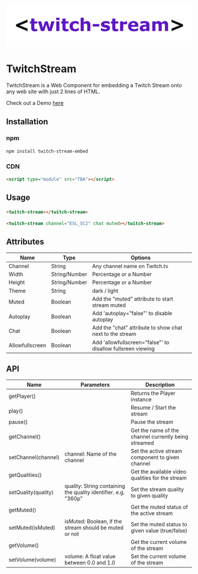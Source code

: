![Twitch Stream Component logo](twitch-stream.png)

# TwitchStream

TwitchStream is a Web Component for embedding a Twitch Stream onto any web site with just 2 lines of HTML.

Check out a Demo [here](https://matsuuu.github.io/twitch-stream/)

## Installation

### npm

```bash
npm install twitch-stream-embed
```

### CDN

```html
<script type="module" src="TBA"></script>
```

## Usage

```html
<twitch-stream></twitch-stream>
```

```html
<twitch-stream channel="ESL_SC2" chat muted></twitch-stream>
```

## Attributes

| Name            | Type          | Options                                                     |
| --------------- | ------------- | ----------------------------------------------------------- |
| Channel         | String        | Any channel name on Twitch.tv                               |
| Width           | String/Number | Percentage or a Number                                      |
| Height          | String/Number | Percentage or a Number                                      |
| Theme           | String        | dark / light                                                |
| Muted           | Boolean       | Add the "muted" attribute to start stream muted             |
| Autoplay        | Boolean       | Add 'autoplay="false"' to disable autoplay                  |
| Chat            | Boolean       | Add the "chat" attribute to show chat next to the stream    |
| Allowfullscreen | Boolean       | Add 'allowfullscreen="false"' to disallow fullsreen viewing |

## API

| Name                | Parameters                                                     | Description                                          |
| ------------------- | -------------------------------------------------------------- | ---------------------------------------------------- |
| getPlayer()         |                                                                | Returns the Player instance                          |
| play()              |                                                                | Resume / Start the stream                            |
| pause()             |                                                                | Pause the stream                                     |
| getChannel()        |                                                                | Get the name of the channel currently being streamed |
| setChannel(channel) | channel: Name of the channel                                   | Set the active stream component to given channel     |
| getQualities()      |                                                                | Get the available video qualities for the stream     |
| setQuality(quality) | quality: String containing the quality identifier. e.g. "360p" | Set the stream quality to given quality              |
| getMuted()          |                                                                | Get the muted status of the active stream            |
| setMuted(isMuted)   | isMuted: Boolean, if the stream should be muted or not         | Set the muted status to given value (true/false)     |
| getVolume()         |                                                                | Get the current volume of the stream                 |
| setVolume(volume)   | volume: A float value between 0.0 and 1.0                      | Set the current volume of the stream                 |

